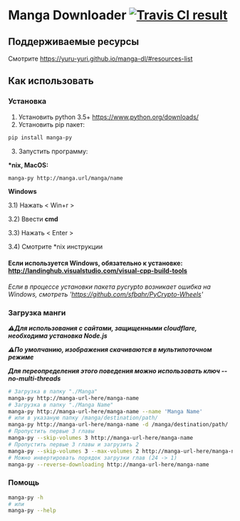 # Manga Downloader [![Travis CI result](https://travis-ci.org/yuru-yuri/manga-dl.svg?branch=master)](https://travis-ci.org/yuru-yuri/manga-dl/branches)

## Поддерживаемые ресурсы

Смотрите https://yuru-yuri.github.io/manga-dl/#resources-list


## Как использовать

### Установка

1) Установить python 3.5+
https://www.python.org/downloads/
2) Установить pip пакет:
```bash
pip install manga-py
```
3) Запустить программу:

**\*nix, MacOS:**
```bash
manga-py http://manga.url/manga/name
```
__Windows__

3.1) Нажать < Win+r >

3.2) Ввести __cmd__

3.3) Нажать < Enter >

3.4) Смотрите *nix инструкции

####  Если используется Windows, обязательно к установке: http://landinghub.visualstudio.com/visual-cpp-build-tools
_Если в процессе установки пакета pycrypto возникает ошибка на Windows, смотреть 'https://github.com/sfbahr/PyCrypto-Wheels'_

### Загрузка манги

___:warning:Для использования с сайтами, защищенными cloudflare, необходима установка Node.js___

___:warning:По умолчанию, изображения скачиваются в мультипоточном режиме___

___Для переопределения этого поведения можно использовать ключ  --no-multi-threads___

```bash
# Загрузка в папку "./Manga"
manga-py http://manga-url-here/manga-name
# Загрузка в папку "./Manga Name"
manga-py http://manga-url-here/manga-name --name 'Manga Name'
# или в указаную папку /manga/destination/path/
manga-py http://manga-url-here/manga-name -d /manga/destination/path/
# Пропустить первые 3 главы
manga-py --skip-volumes 3 http://manga-url-here/manga-name
# Пропустить первые 3 главы и загрузить 2
manga-py --skip-volumes 3 --max-volumes 2 http://manga-url-here/manga-name
# Можно инвертировать порядок загрузки глав (24 -> 1)
manga-py --reverse-downloading http://manga-url-here/manga-name
```

### Помощь

```bash
manga-py -h
# или
manga-py --help
```

